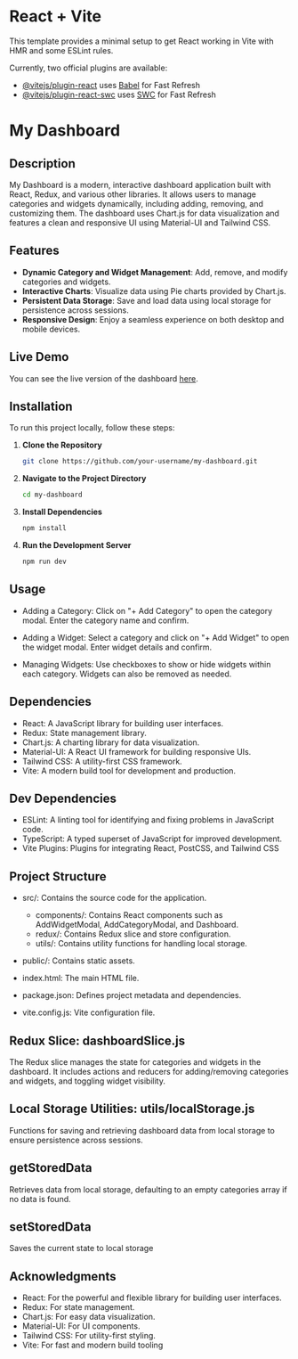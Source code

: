 # React + Vite

This template provides a minimal setup to get React working in Vite with HMR and some ESLint rules.

Currently, two official plugins are available:

- [@vitejs/plugin-react](https://github.com/vitejs/vite-plugin-react/blob/main/packages/plugin-react/README.md) uses [Babel](https://babeljs.io/) for Fast Refresh
- [@vitejs/plugin-react-swc](https://github.com/vitejs/vite-plugin-react-swc) uses [SWC](https://swc.rs/) for Fast Refresh

# My Dashboard

## Description

My Dashboard is a modern, interactive dashboard application built with React, Redux, and various other libraries. It allows users to manage categories and widgets dynamically, including adding, removing, and customizing them. The dashboard uses Chart.js for data visualization and features a clean and responsive UI using Material-UI and Tailwind CSS.

## Features

- **Dynamic Category and Widget Management**: Add, remove, and modify categories and widgets.
- **Interactive Charts**: Visualize data using Pie charts provided by Chart.js.
- **Persistent Data Storage**: Save and load data using local storage for persistence across sessions.
- **Responsive Design**: Enjoy a seamless experience on both desktop and mobile devices.

## Live Demo

You can see the live version of the dashboard [here](https://my-dashboard-ashy.vercel.app/).

## Installation

To run this project locally, follow these steps:

1. **Clone the Repository**

   ```bash
   git clone https://github.com/your-username/my-dashboard.git

   ```

2. **Navigate to the Project Directory**
   ```bash
   cd my-dashboard
   ```
3. **Install Dependencies**
   ```bash
   npm install
   ```
4. **Run the Development Server**
   ```bash
   npm run dev
   ```

## Usage

- Adding a Category: Click on "+ Add Category" to open the category modal.
  Enter the category name and confirm.

- Adding a Widget: Select a category and click on "+ Add Widget" to open the widget modal. Enter widget details and confirm.
- Managing Widgets: Use checkboxes to show or hide widgets within each category. Widgets can also be removed as needed.

## Dependencies

- React: A JavaScript library for building user interfaces.
- Redux: State management library.
- Chart.js: A charting library for data visualization.
- Material-UI: A React UI framework for building responsive UIs.
- Tailwind CSS: A utility-first CSS framework.
- Vite: A modern build tool for development and production.

## Dev Dependencies

- ESLint: A linting tool for identifying and fixing problems in JavaScript code.
- TypeScript: A typed superset of JavaScript for improved development.
- Vite Plugins: Plugins for integrating React, PostCSS, and Tailwind CSS

## Project Structure

- src/: Contains the source code for the application.

  - components/: Contains React components such as AddWidgetModal,
    AddCategoryModal, and Dashboard.
  - redux/: Contains Redux slice and store configuration.
  - utils/: Contains utility functions for handling local storage.

- public/: Contains static assets.

- index.html: The main HTML file.

- package.json: Defines project metadata and dependencies.

- vite.config.js: Vite configuration file.

## Redux Slice: dashboardSlice.js

The Redux slice manages the state for categories and widgets in the dashboard. It includes actions and reducers for adding/removing categories and widgets, and toggling widget visibility.

## Local Storage Utilities: utils/localStorage.js

Functions for saving and retrieving dashboard data from local storage to ensure persistence across sessions.

## getStoredData

Retrieves data from local storage, defaulting to an empty categories array if no data is found.

## setStoredData

Saves the current state to local storage

## Acknowledgments

- React: For the powerful and flexible library for building user interfaces.
- Redux: For state management.
- Chart.js: For easy data visualization.
- Material-UI: For UI components.
- Tailwind CSS: For utility-first styling.
- Vite: For fast and modern build tooling
